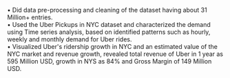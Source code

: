 • Did data pre-processing and cleaning of the dataset having about 31 Million+ entries.\
• Used the Uber Pickups in NYC dataset and characterized the demand using Time series analysis, based on identified patterns such as hourly, weekly and monthly demand for Uber rides.\
• Visualized Uber's ridership growth in NYC and an estimated value of the NYC market and revenue growth, revealed total revenue of Uber in 1 year as 595 Million USD, growth in NYS as 84% and Gross Margin of 149 Million USD.
